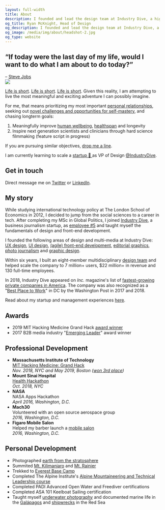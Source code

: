 ```yaml
---
layout: full-width
title: About
description: I founded and lead the design team at Industry Dive, a high-growth business journalism publisher in Washington, DC.
og_title: Ryan McKnight, Head of Design
og_description: I founded and lead the design team at Industry Dive, a high-growth business journalism publisher in Washington, DC.
og_image: /media/img/about/headshot-2.jpg
og_type: website
---
```

<section class="grid page-header">
	<div class="full-width">
		<h1>&ldquo;If today were the last day of my life, would I want to do what I am about to do today?&rdquo;</h1>
		<citation class="page-description-citation">– <a href="https://news.stanford.edu/2005/06/14/jobs-061505/">Steve Jobs</a></citation>
	</div>
</section>

<section class="inner-section-wrapper">

<img src="{{ site.url }}/media/img/about/headshot-2.jpg" class="headshot">

<p><a href="https://waitbutwhy.com/2015/12/the-tail-end.html">Life is short</a>. <a href="http://paulgraham.com/vb.html">Life is short</a>. <a href="https://pbs.twimg.com/media/D0ozXWfXQAEwFtB.jpg:large">Life is short</a>. Given this reality, I am attempting to live the most meaningful and exciting adventure I can possibly imagine.</p>

<p>For me, that means prioritizing my most important <a href="https://pbs.twimg.com/media/D0os5CVW0AABVFN.jpg:large">personal relationships</a>, seeking out <a href="{{ site.url }}/goals">novel challenges and opportunities for self-mastery</a>, and chasing longterm goals:</p>

<ol>
	<li>Meaningfully improve <a href="https://twitter.com/ryantmcknight/status/1125143833283584000">human wellbeing</a>, <a href="{{ site.baseurl }}{% link _projects/health/lyflynks.md %}">healthspan</a> and longevity</li>
	<li>Inspire next generation scientists and clinicians through hard science filmmaking (feature script in progress)</li>
</ol>

<p>If you are pursuing similar objectives, <a href="https://www.twitter.com/ryantmcknight">drop me a line</a>.</p>

<p>I am currently learning to scale a <a href="https://breakoutlist.com/why/">startup 🚀 </a> as VP of Design <a href="https://twitter.com/industrydive?lang=en">@IndustryDive</a>.</p>

<h2>Get in touch</h2>

<p>Direct message me on <a href="https://www.twitter.com/ryantmcknight">Twitter</a> or <a href="https://www.linkedin.com/in/ryantmcknight/">LinkedIn</a>.</p>

<h2>My story</h2>

<p>While studying international technology policy at The London School of Economics in 2012, I decided to jump from the social sciences to a career in tech. After completing my MSc in Global Politics, I joined <a href="https://www.industrydive.com/">Industry Dive</a>, a business journalism startup, as <a href="{{ site.baseurl }}{% link _posts/startup/2018-02-05-startupjob.md %}"> employee #5</a> and taught myself the fundamentals of design and front-end development.</p>

<p>I founded the following areas of design and multi-media at Industry Dive: <a href="https://industrydive.design/ux/2018/01/04/cms-audit-user-flows.html">UX design</a>, <a href="https://industrydive.design/product/2017/12/20/library-page.html">UI design</a>, <a href="https://industrydive.design/product/2018/03/29/flex-menu.html">(agile) front-end development</a>, <a href="https://industrydive.design/editorial/2018/03/08/dive-awards-2017.html">editorial graphics</a>, <a href="https://www.constructiondive.com/news/photos-of-new-smithsonian-african-american-museum/420671/">photo journalism</a> and <a href="https://industrydive.design/corporate/2018/05/09/logo-redesign.html">graphic design</a>.</p>

<p>Within six years, I built an eight-member multidisciplinary <a href="https://industrydive.design/">design team</a> and helped scale the company to 7 million+ users, $22 million+ in revenue and 130 full-time employees.</p>

<p>In 2018, Industry Dive appeared on <em>Inc.</em> magazine's list of <a href="https://www.industrydive.com/news/post/inc-names-industry-dive-one-of-the-fastest-growing-private-companies-in-america/">fastest-growing private companies in America</a>. The company was also recognized as a "<a href="https://www.industrydive.com/news/post/industry-dive-honored-as-top-workplace-and-red-hot-company/">Best Place to Work</a>" in DC by the Washington Post in 2017 and 2018.</p>

<p>Read about my startup and management experiences <a href="{{ site.baseurl }}{% link _posts/startup/2017-03-05-management.md %}">here</a>.</p>


<h2>Awards</h2>
<ul>
	<li>2019 MIT Hacking Medicine Grand Hack <a href="https://twitter.com/ryantmcknight/status/1125143833283584000">award winner</a></li>
	<li>2017 B2B media industry "<a href="http://www.siia.net/bims/SPECIAL-PROGRAMS/Emerging-Leader-Awards">Emerging Leader</a>" award winner</li>
</ul>

<h2>Professional Development</h2>
<ul>
	<li>
		<strong>Massachusetts Institute of Technology</strong><br>
		<a href="http://hackingmedicine.mit.edu/">MIT Hacking Medicine: Grand Hack</a><br>
		<em>Nov. 2018, NYC and May 2019, Boston (<a href="https://twitter.com/ryantmcknight/status/1125143833283584000">won 3rd place</a>)</em>
	</li>
	<li>
		<strong>Mount Sinai Hospital</strong><br>
		<a href="https://inside.mountsinai.org/health-hackathon/">Health Hackathon</a><br>
		<em>Oct. 2018, NYC</em>
	</li>
	<li>
		<strong>NASA</strong><br>
		NASA Apps Hackathon<br>
		<em>April 2016, Washington, D.C.</em>
	</li>
	<li>
		<strong>Mach30</strong><br>
		Volunteered with an open source aerospace group<br>
		<em>2016, Washington, D.C.</em>
	</li>
	<li>
		<strong>Figaro Mobile Salon</strong><br>
		Helped my barber launch a <a href="https://www.callfigaro.com/">mobile salon</a><br>
		<em>2016, Washington, D.C.</em>
	</li>
</ul>

<h2>Personal Development</h2>
<ul>
	<li>Photographed <a href="{{ site.baseurl }}{% link _posts/goals/2016-06-24-hab-part-2.md %}">earth from the stratosphere</a></li>
	<li>Summited <a href="http://summitgoals.com/ascents/2017/01/12/kilimanjaro.html">Mt. Kilimanjaro</a> and <a href="http://summitgoals.com/ascents/2018/06/21/rainier.html">Mt. Rainier</a></li>
	<li>Trekked to <a href="http://summitgoals.com/ascents/2016/11/05/everest.html">Everest Base Camp</a></li>
	<li>Completed The Alpine Institute's <a href="http://www.alpineinstitute.com/catalog/alpine-mountaineering-and-technical-leadership,-part-1/">Alpine Mountaineering and Technical Leadership course</a></li>
	<li>Completed PADI Advanced Open Water and Freediver certifications</li>
	<li>Completed ASA 101 Keelboat Sailing certification</li>
	<li>Taught myself <a href="http://divegoals.com/uwp/2018/01/30/uwphotography.html">underwater photography</a> and documented marine life in the <a href="http://divegoals.com/dive/2018/01/29/galapagos.html">Galápagos</a> and <a href="https://www.instagram.com/p/BhjlN3wjOvB/?taken-by=divegoals">shipwrecks</a> in the Red Sea</li>
</ul>


<!--I founded and lead the multi-disciplinary and <a href="https://www.industrydive.com/news/post/honoring-industry-dives-award-winning-design-leader/">award-winning</a> <a href="https://industrydive.com/">design team</a> at <a href="https://www.industrydive.com/">Industry Dive</a>, a rapidly growing business news company in Washington, DC. We were selected a "Best Place to Work" by the Washington Post in 2017 and 2018.
In 2017, I was recognized as an "<a href="http://www.siia.net/bims/SPECIAL-PROGRAMS/Emerging-Leader-Awards">Emerging Leader</a>" in the B2B media industry for my work at Industry Dive.
To get in touch, direct message me on <a href="https://www.twitter.com/mcknightlabs">Twitter</a>, <a href="https://www.instagram.com/mountainlogbook
">Instagram</a> or <a href="https://www.linkedin.com/in/ryantmcknight/">LinkedIn</a>.-->